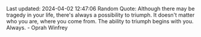 Last updated: 2024-04-02 12:47:06
Random Quote: Although there may be tragedy in your life, there's always a possibility to triumph. It doesn't matter who you are, where you come from. The ability to triumph begins with you. Always. - Oprah Winfrey